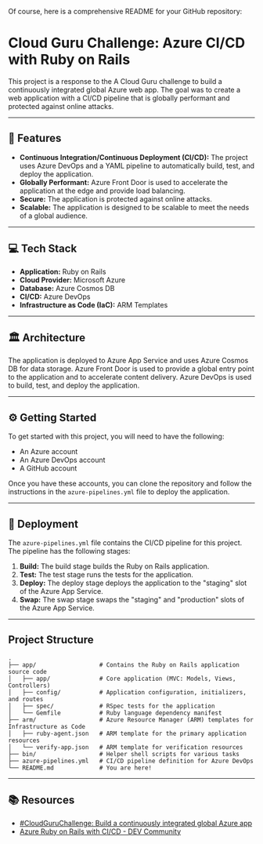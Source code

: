Of course, here is a comprehensive README for your GitHub repository:

# Cloud Guru Challenge: Azure CI/CD with Ruby on Rails

This project is a response to the A Cloud Guru challenge to build a continuously integrated global Azure web app. The goal was to create a web application with a CI/CD pipeline that is globally performant and protected against online attacks.

-----

## 🚀 Features

  * **Continuous Integration/Continuous Deployment (CI/CD):** The project uses Azure DevOps and a YAML pipeline to automatically build, test, and deploy the application.
  * **Globally Performant:** Azure Front Door is used to accelerate the application at the edge and provide load balancing.
  * **Secure:** The application is protected against online attacks.
  * **Scalable:** The application is designed to be scalable to meet the needs of a global audience.

-----

## 💻 Tech Stack

  * **Application:** Ruby on Rails
  * **Cloud Provider:** Microsoft Azure
  * **Database:** Azure Cosmos DB
  * **CI/CD:** Azure DevOps
  * **Infrastructure as Code (IaC):** ARM Templates

-----

## 🏛️ Architecture

The application is deployed to Azure App Service and uses Azure Cosmos DB for data storage. Azure Front Door is used to provide a global entry point to the application and to accelerate content delivery. Azure DevOps is used to build, test, and deploy the application.

-----

## ⚙️ Getting Started

To get started with this project, you will need to have the following:

  * An Azure account
  * An Azure DevOps account
  * A GitHub account

Once you have these accounts, you can clone the repository and follow the instructions in the `azure-pipelines.yml` file to deploy the application.

-----

## 🚀 Deployment

The `azure-pipelines.yml` file contains the CI/CD pipeline for this project. The pipeline has the following stages:

1.  **Build:** The build stage builds the Ruby on Rails application.
2.  **Test:** The test stage runs the tests for the application.
3.  **Deploy:** The deploy stage deploys the application to the "staging" slot of the Azure App Service.
4.  **Swap:** The swap stage swaps the "staging" and "production" slots of the Azure App Service.

-----

## Project Structure

```
.
├── app/                  # Contains the Ruby on Rails application source code
│   ├── app/              # Core application (MVC: Models, Views, Controllers)
│   ├── config/           # Application configuration, initializers, and routes
│   ├── spec/             # RSpec tests for the application
│   └── Gemfile           # Ruby language dependency manifest
├── arm/                  # Azure Resource Manager (ARM) templates for Infrastructure as Code
│   ├── ruby-agent.json   # ARM template for the primary application resources
│   └── verify-app.json   # ARM template for verification resources
├── bin/                  # Helper shell scripts for various tasks
├── azure-pipelines.yml   # CI/CD pipeline definition for Azure DevOps
└── README.md             # You are here!
```

-----

## 📚 Resources

  * [\#CloudGuruChallenge: Build a continuously integrated global Azure app](https://www.pluralsight.com/resources/blog/cloud/cloudguruchallenge-build-a-continuously-integrated-global-azure-web-app)
  * [Azure Ruby on Rails with CI/CD - DEV Community](https://blog.wheeleruniverse.com/azure-ruby-on-rails-with-cicd)
